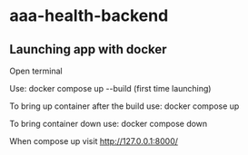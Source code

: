 # aaa-health-backend

## Launching app with docker
Open terminal

Use: docker compose up --build (first time launching) 

To bring up container after the build use: docker compose up

To bring container down use: docker compose down

When compose up visit http://127.0.0.1:8000/